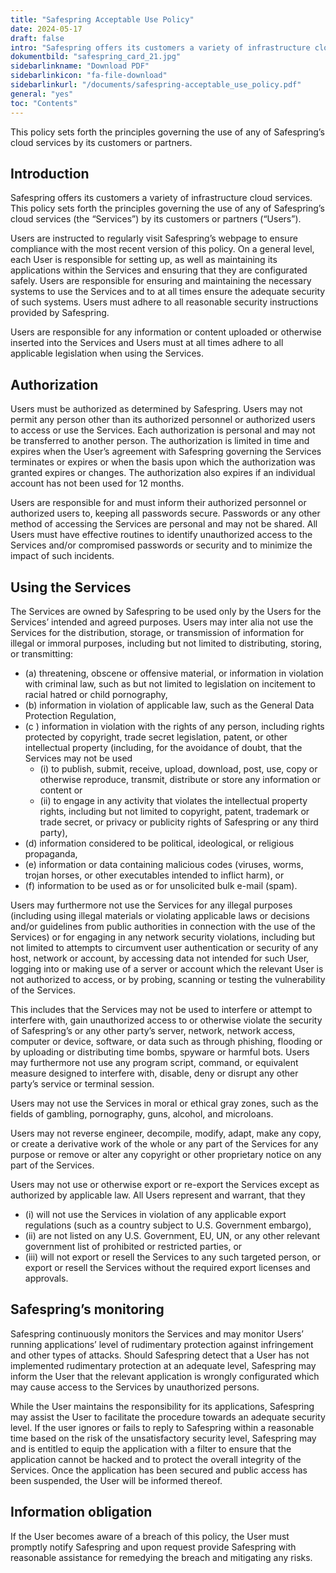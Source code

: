```yaml
---
title: "Safespring Acceptable Use Policy"
date: 2024-05-17
draft: false
intro: "Safespring offers its customers a variety of infrastructure cloud services. This policy sets forth the principles governing the use of any of Safespring’s cloud services by its customers or partners."
dokumentbild: "safespring_card_21.jpg"
sidebarlinkname: "Download PDF"
sidebarlinkicon: "fa-file-download"
sidebarlinkurl: "/documents/safespring-acceptable_use_policy.pdf"
general: "yes"
toc: "Contents"
---
```


<div class="ingress"><p>This policy sets forth the principles governing the use of any of Safespring’s cloud services by its customers or partners.</p></div>


## Introduction
Safespring offers its customers a variety of infrastructure cloud services. This policy sets forth the principles governing the use of any of Safespring’s cloud services (the “Services”) by its customers or partners (“Users”). 

Users are instructed to regularly visit Safespring’s webpage to ensure compliance with the most recent version of this policy. On a general level, each User is responsible for setting up, as well as maintaining its applications within the Services and ensuring that they are configurated safely. Users are responsible for ensuring and maintaining the necessary systems to use the Services and to at all times ensure the adequate security of such systems. Users must adhere to all reasonable security instructions provided by Safespring.

Users are responsible for any information or content uploaded or otherwise inserted into the Services and Users must at all times adhere to all applicable legislation when using the Services.

## Authorization

Users must be authorized as determined by Safespring. Users may not permit any person other than its authorized personnel or authorized users to access or use the Services. Each authorization is personal and may not be transferred to another person. The authorization is limited in time and expires when the User’s agreement with Safespring governing the Services terminates or expires or when the basis upon which the authorization was granted expires or changes. The authorization also expires if an individual account has not been used for 12 months.

Users are responsible for and must inform their authorized personnel or authorized users to, keeping all passwords secure. Passwords or any other method of accessing the Services are personal and may not be shared. All Users must have effective routines to identify unauthorized access to the Services and/or compromised passwords or security and to minimize the impact of such incidents.

## Using the Services

The Services are owned by Safespring to be used only by the Users for the Services’ intended and agreed purposes. Users may inter alia not use the Services for the distribution, storage, or transmission of information for illegal or immoral purposes, including but not limited to distributing, storing, or transmitting:

- (a)	threatening, obscene or offensive material, or information in violation with criminal law, such as but not limited to legislation on incitement to racial hatred or child pornography,
- (b)	information in violation of applicable law, such as the General Data Protection Regulation,
- (c )	information in violation with the rights of any person, including rights protected by copyright, trade secret legislation, patent, or other intellectual property (including, for the avoidance of doubt, that the Services may not be used
    - (i) to publish, submit, receive, upload, download, post, use, copy or otherwise reproduce, transmit, distribute or store any information or content or
    - (ii) to engage in any activity that violates the intellectual property rights, including but not limited to copyright, patent, trademark or trade secret, or privacy or publicity rights of Safespring or any third party),
- (d)	information considered to be political, ideological, or religious propaganda,
- (e)	information or data containing malicious codes (viruses, worms, trojan horses, or other executables intended to inflict harm), or
- (f)	information to be used as or for unsolicited bulk e-mail (spam).

Users may furthermore not use the Services for any illegal purposes (including using illegal materials or violating applicable laws or decisions and/or guidelines from public authorities in connection with the use of the Services) or for engaging in any network security violations, including but not limited to attempts to circumvent user authentication or security of any host, network or account, by accessing data not intended for such User, logging into or making use of a server or account which the relevant User is not authorized to access, or by probing, scanning or testing the vulnerability of the Services. 

This includes that the Services may not be used to interfere or attempt to interfere with, gain unauthorized access to or otherwise violate the security of Safespring’s or any other party’s server, network, network access, computer or device, software, or data such as through phishing, flooding or by uploading or distributing time bombs, spyware or harmful bots. Users may furthermore not use any program script, command, or equivalent measure designed to interfere with, disable, deny or disrupt any other party’s service or terminal session.

Users may not use the Services in moral or ethical gray zones, such as the fields of gambling, pornography, guns, alcohol, and microloans.

Users may not reverse engineer, decompile, modify, adapt, make any copy, or create a derivative work of the whole or any part of the Services for any purpose or remove or alter any copyright or other proprietary notice on any part of the Services.

Users may not use or otherwise export or re-export the Services except as authorized by applicable law. All Users represent and warrant, that they

- (i) will not use the Services in violation of any applicable export regulations (such as a country subject to U.S. Government embargo),
- (ii) are not listed on any U.S. Government, EU, UN, or any other relevant government list of prohibited or restricted parties, or
- (iii) will not export or resell the Services to any such targeted person, or export or resell the Services without the required export licenses and approvals.

## Safespring’s monitoring

Safespring continuously monitors the Services and may monitor Users’ running applications’ level of rudimentary protection against infringement and other types of attacks. Should Safespring detect that a User has not implemented rudimentary protection at an adequate level, Safespring may inform the User that the relevant application is wrongly configurated which may cause access to the Services by unauthorized persons. 

While the User maintains the responsibility for its applications, Safespring may assist the User to facilitate the procedure towards an adequate security level. If the user ignores or fails to reply to Safespring within a reasonable time based on the risk of the unsatisfactory security level, Safespring may and is entitled to equip the application with a filter to ensure that the application cannot be hacked and to protect the overall integrity of the Services. Once the application has been secured and public access has been suspended, the User will be informed thereof.

## Information obligation
If the User becomes aware of a breach of this policy, the User must promptly notify Safespring and upon request provide Safespring with reasonable assistance for remedying the breach and mitigating any risks.
